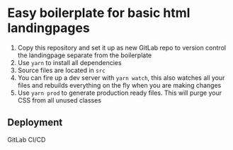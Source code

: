 # Easy boilerplate for basic html landingpages

1. Copy this repository and set it up as new GitLab repo to version control the landingpage separate from the boilerplate
2. Use `yarn` to install all dependencies
3. Source files are located in `src`
4. You can fire up a dev server with `yarn watch`, this also watches all your files and rebuilds everything on the fly when you are making changes
5. Use `yarn prod` to generate production ready files. This will purge your CSS from all unused classes

## Deployment
GitLab CI/CD